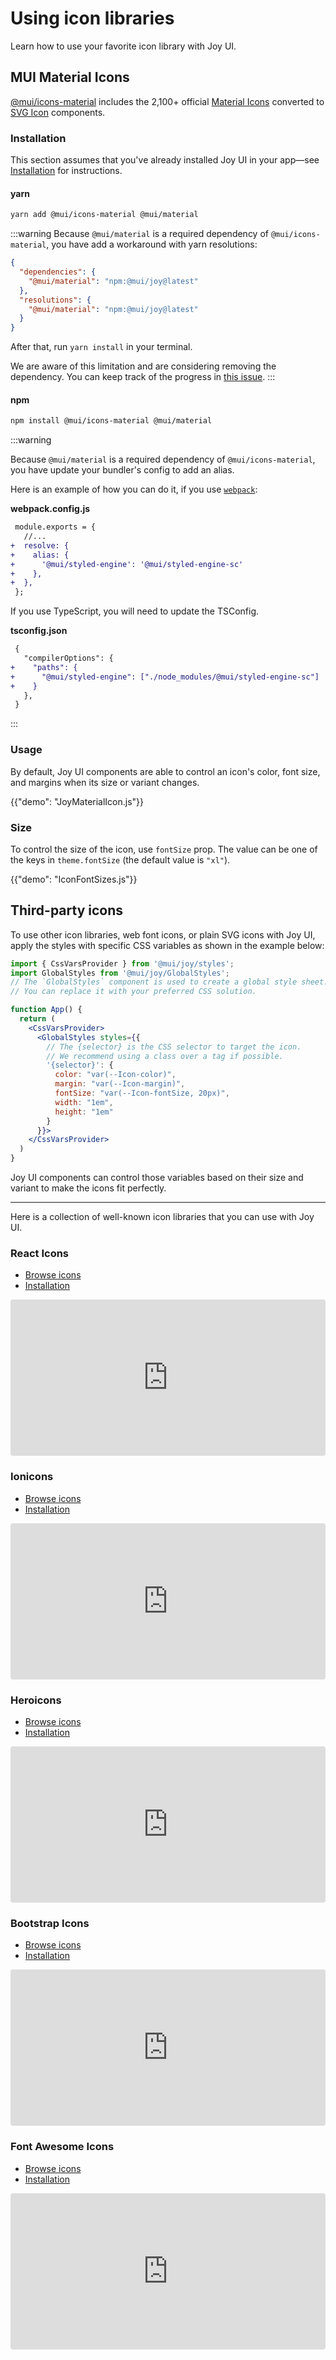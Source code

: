 # Using icon libraries

<p class="description">Learn how to use your favorite icon library with Joy UI.</p>

## MUI Material Icons

[@mui/icons-material](https://www.npmjs.com/package/@mui/icons-material)
includes the 2,100+ official [Material Icons](https://fonts.google.com/icons?icon.set=Material+Icons) converted to [SVG Icon](/material-ui/api/svg-icon/) components.

### Installation

This section assumes that you've already installed Joy UI in your app—see [Installation](/joy-ui/getting-started/installation/) for instructions.

#### yarn

```sh
yarn add @mui/icons-material @mui/material
```

:::warning
Because `@mui/material` is a required dependency of `@mui/icons-material`, you have add a workaround with yarn resolutions:

```json
{
  "dependencies": {
    "@mui/material": "npm:@mui/joy@latest"
  },
  "resolutions": {
    "@mui/material": "npm:@mui/joy@latest"
  }
}
```

After that, run `yarn install` in your terminal.

We are aware of this limitation and are considering removing the dependency.
You can keep track of the progress in [this issue](https://github.com/mui/material-ui/issues/34489).
:::

#### npm

```sh
npm install @mui/icons-material @mui/material
```

:::warning

Because `@mui/material` is a required dependency of `@mui/icons-material`, you have update your bundler's config to add an alias.

Here is an example of how you can do it, if you use [`webpack`](https://webpack.js.org/):

**webpack.config.js**

```diff
 module.exports = {
   //...
+  resolve: {
+    alias: {
+      '@mui/styled-engine': '@mui/styled-engine-sc'
+    },
+  },
 };
```

If you use TypeScript, you will need to update the TSConfig.

**tsconfig.json**

```diff
 {
   "compilerOptions": {
+    "paths": {
+      "@mui/styled-engine": ["./node_modules/@mui/styled-engine-sc"]
+    }
   },
 }
```

:::

### Usage

By default, Joy UI components are able to control an icon's color, font size, and margins when its size or variant changes.

{{"demo": "JoyMaterialIcon.js"}}

### Size

To control the size of the icon, use `fontSize` prop. The value can be one of the keys in `theme.fontSize` (the default value is `"xl"`).

{{"demo": "IconFontSizes.js"}}

## Third-party icons

To use other icon libraries, web font icons, or plain SVG icons with Joy UI, apply the styles with specific CSS variables as shown in the example below:

```jsx
import { CssVarsProvider } from '@mui/joy/styles';
import GlobalStyles from '@mui/joy/GlobalStyles';
// The `GlobalStyles` component is used to create a global style sheet.
// You can replace it with your preferred CSS solution.

function App() {
  return (
    <CssVarsProvider>
      <GlobalStyles styles={{
        // The {selector} is the CSS selector to target the icon.
        // We recommend using a class over a tag if possible.
        '{selector}': {
          color: "var(--Icon-color)",
          margin: "var(--Icon-margin)",
          fontSize: "var(--Icon-fontSize, 20px)",
          width: "1em",
          height: "1em"
        }
      }}>
    </CssVarsProvider>
  )
}
```

Joy UI components can control those variables based on their size and variant to make the icons fit perfectly.

---

Here is a collection of well-known icon libraries that you can use with Joy UI.

### React Icons

- [Browse icons](https://react-icons.github.io/react-icons/search)
- [Installation](https://react-icons.github.io/react-icons)

<iframe src="https://codesandbox.io/embed/joy-ui-react-icons-n6jljq?fontsize=12&hidenavigation=1&module=%2Fdemo.tsx&theme=dark"
     style="width:100%; height:250px; border:0; border-radius: 4px; overflow:hidden;"
     title="joy-ui-react-icons"
     allow="accelerometer; ambient-light-sensor; camera; encrypted-media; geolocation; gyroscope; hid; microphone; midi; payment; usb; vr; xr-spatial-tracking"
     sandbox="allow-forms allow-modals allow-popups allow-presentation allow-same-origin allow-scripts"
   ></iframe>

### Ionicons

- [Browse icons](https://ionic.io/ionicons)
- [Installation](https://ionic.io/ionicons/usage)

<iframe src="https://codesandbox.io/embed/inspiring-visvesvaraya-etcc3x?fontsize=12&hidenavigation=1&module=%2Fdemo.tsx&theme=dark"
     style="width:100%; height:250px; border:0; border-radius: 4px; overflow:hidden;"
     title="inspiring-visvesvaraya-etcc3x"
     allow="accelerometer; ambient-light-sensor; camera; encrypted-media; geolocation; gyroscope; hid; microphone; midi; payment; usb; vr; xr-spatial-tracking"
     sandbox="allow-forms allow-modals allow-popups allow-presentation allow-same-origin allow-scripts"
   ></iframe>

### Heroicons

- [Browse icons](https://heroicons.com/)
- [Installation](https://github.com/tailwindlabs/heroicons#react)

<iframe src="https://codesandbox.io/embed/joy-ui-heroicons-wv2ev1?fontsize=12&hidenavigation=1&module=%2Fdemo.tsx&theme=dark"
     style="width:100%; height:250px; border:0; border-radius: 4px; overflow:hidden;"
     title="joy-ui-heroicons"
     allow="accelerometer; ambient-light-sensor; camera; encrypted-media; geolocation; gyroscope; hid; microphone; midi; payment; usb; vr; xr-spatial-tracking"
     sandbox="allow-forms allow-modals allow-popups allow-presentation allow-same-origin allow-scripts"
   ></iframe>

### Bootstrap Icons

- [Browse icons](https://icons.getbootstrap.com/)
- [Installation](https://icons.getbootstrap.com/#install)

<iframe src="https://codesandbox.io/embed/joy-ui-bootstrap-icons-x8g0cm?fontsize=12&hidenavigation=1&module=%2Fdemo.tsx&theme=dark"
     style="width:100%; height:250px; border:0; border-radius: 4px; overflow:hidden;"
     title="joy-ui-bootstrap"
     allow="accelerometer; ambient-light-sensor; camera; encrypted-media; geolocation; gyroscope; hid; microphone; midi; payment; usb; vr; xr-spatial-tracking"
     sandbox="allow-forms allow-modals allow-popups allow-presentation allow-same-origin allow-scripts"
   ></iframe>

### Font Awesome Icons

- [Browse icons](https://fontawesome.com/icons)
- [Installation](https://fontawesome.com/docs/web/use-with/react/)

<iframe src="https://codesandbox.io/embed/joy-ui-fontawesome-kjbnqj?fontsize=12&hidenavigation=1&module=%2Fdemo.tsx&theme=dark"
     style="width:100%; height:250px; border:0; border-radius: 4px; overflow:hidden;"
     title="joy-ui-fontawesome"
     allow="accelerometer; ambient-light-sensor; camera; encrypted-media; geolocation; gyroscope; hid; microphone; midi; payment; usb; vr; xr-spatial-tracking"
     sandbox="allow-forms allow-modals allow-popups allow-presentation allow-same-origin allow-scripts"
   ></iframe>
